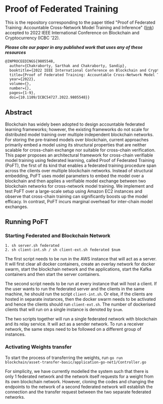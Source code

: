 # Proof of Federated Training

This is the repository corresponding to the paper titled "Proof of Federated Training: Accountable Cross-Network Model Training and Inference" ([link](https://ieeexplore.ieee.org/document/9805548)) accepted to 2022 IEEE International Conference on Blockchain and Cryptocurrency (ICBC '22). 

***Please cite our paper in any published work that uses any of these resources***

```latex
@INPROCEEDINGS{9805548,  
  author={Chakraborty, Sarthak and Chakraborty, Sandip},   
  booktitle={2022 IEEE International Conference on Blockchain and Cryptocurrency (ICBC)},  
  title={Proof of Federated Training: Accountable Cross-Network Model Training and Inference},  
  year={2022}, 
  volume={},  
  number={},  
  pages={1-9},  
  doi={10.1109/ICBC54727.2022.9805548}}  
```

## Abstract

Blockchain has widely been adopted to design accountable federated learning frameworks; however, the existing frameworks do not scale for distributed model training over multiple independent blockchain networks. For storing the pre-trained models over blockchain, current approaches primarily embed a model using its structural properties that are neither scalable for cross-chain exchange nor suitable for cross-chain verification. This paper proposes an architectural framework for cross-chain verifiable model training using federated learning, called Proof of Federated Training (PoFT), the first of its kind that enables a federated training procedure span across the clients over multiple blockchain networks. Instead of structural embedding, PoFT uses model parameters to embed the model over a blockchain and then applies a verifiable model exchange between two blockchain networks for cross-network model training. We implement and test PoFT over a large-scale setup using Amazon EC2 instances and observe that cross-chain training can significantly boosts up the model efficacy. In contrast, PoFT incurs marginal overhead for inter-chain model exchanges.


## Running PoFT

### Starting Federated and Blockchain Network

	1. sh server.sh federated
	2. sh client-int.sh / sh client-ext.sh federated $num

The first script needs to be run in the AWS instance that will act as a server. It will first clear all docker containers, create an overlay network for docker swarm, start the blockchain network and the applications, start the Kafka containers and then start the server containers.

The second script needs to be run at every instance that will host a client. If the user wants to run the federated server and the clients in the same machine, he should run the script `client-int.sh`. Or else, if the clients are hosted in separate instances, then the docker swarm needs to be activated and hence the clients should run `client-ext.sh`. The number of dockerised clients that will run on a single instance is denoted by `$num`.

The two scripts together will run a single federated network with blockchain and its relay service. It will act as a sender network. To run a receiver network, the same steps need to be followed on a different group of instances.


### Activating Weights transfer

To start the process of transferring the weights, run `go run blockchain/asset-transfer-basic/application-go-net1/Controller.go`

For simplicity, we have currently modelled the system such that there is only 1 federated network and the network itself requests for a weight from its own blockchain network. However, cloning the codes and changing the endpoints to the network of a second federated network will establish the connection and the transfer request between the two separate federated networks.

